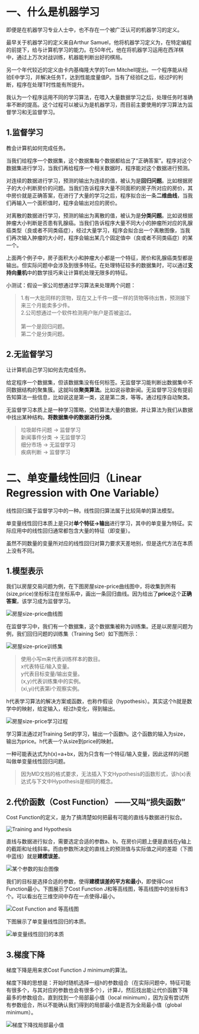 # 一、什么是机器学习
即便是在机器学习专业人士中，也不存在一个被广泛认可的机器学习的定义。

最早关于机器学习的定义来自Arthur Samuel，他将机器学习定义为，在特定编程的前提下，给与计算机学习的能力。在50年代，他在将机器学习运用在西洋棋中，通过上万次对战训练，机器能判断出好的棋局。

另一个年代较近的定义由卡内基梅隆大学的Tom Mitchell提出。一个程序能从经验E中学习，并解决任务T，达到性能度量值P。当有了经验E之后，经过P的判断，程序在处理T时性能有所提升。

我认为一个程序运用不同的学习算法，在喂入大量数据学习之后，处理任务时准确率不断的提高。这个过程可以被认为是机器学习，而目前主要使用的学习算法为监督学习和无监督学习。

## 1.监督学习
教会计算机如何完成任务。

当我们给程序一个数据集，这个数据集每个数据都给出了“正确答案”。程序对这个数据集进行学习，当我们再给程序一个相关数据时，程序能对这个数据进行预测。

对连续的数据进行学习，预测的输出为连续的值，被认为是**回归问题**。比如根据房子的大小判断房价的问题。当我们告诉程序大量不同面积的房子所对应的房价，其中房价就是正确答案，在进行了大量的学习之后，程序拟合出一条**二维曲线**，当我们再输入一个面积值时，程序会输出对应的房价。

对离散的数据进行学习，预测的输出为离散的值，被认为是**分类问题**。比如说根据肿瘤大小判断是否患有乳腺癌。当我们告诉程序大量不同大小的肿瘤所对应的乳腺癌类型（良或者不同类癌症），经过大量学习，程序会拟合出一个离散图像，当我们再次输入肿瘤的大小时，程序会输出某几个固定值中（良或者不同类癌症）的某一个。

上面两个例子中，房子面积大小和肿瘤大小都是一个特征，房价和乳腺癌类型都是输出。但实际问题中会涉及到很多特征。在处理特征较多的数据集时，可以通过**支持向量机**中的数学技巧来让计算机处理无限多的特征。

小测试：假设一家公司想通过学习算法来处理两个问题：
> 1.有一大批同样的货物，现在又上千件一摸一样的货物等待出售，预测接下来三个月能卖多少件。<br>
> 2.公司想通过一个软件检测用户账户是否被盗过。<br>
> <br>
> 第一个是回归问题。<br>
> 第二个是分类问题。<br>

## 2.无监督学习
让计算机自己学习如何去完成任务。

给定程序一个数据集，但该数据集没有任何标签。无监督学习能判断出数据集中不同数据结构的聚集簇。这就叫做**聚类算法**。比如说谷歌新闻。无监督学习没有提前告知算法一些信息，比如说这是第一类，这是第二类，等等。通过程序自动聚类。

无监督学习本质上是一种学习策略，交给算法大量的数据，并让算法为我们从数据中找出某种结构。**将数据集中的数据进行分类**。

> 垃圾邮件问题 -> 监督学习<br>
> 新闻事件分类 -> 无监督学习<br>
> 细分市场     -> 无监督学习<br>
> 疾病判断     -> 监督学习<br>

# 二、单变量线性回归（Linear Regression with One Variable）
线性回归属于监督学习中的一种。线性回归算法属于比较简单的算法模型。

单变量线性回归本质上是只对**单个特征->输出**进行学习，其中的单变量为特征。实际应用中的线性回归通常都包含大量的特征（即变量）。

虽然不同数量的变量所对应的线性回归对算力要求天差地别，但是迭代方法在本质上没有不同。

## 1.模型表示
我们以房屋交易问题为例，在下图房屋size-price曲线图中，将收集到所有(size,price)坐标标注在坐标系中，画出一条回归曲线。因为给出了**price**这个**正确答案**，该学习成为监督学习。

![房屋size-price曲线图](https://github.com/yiyading/NLP-and-ML/blob/master/img/%E6%88%BF%E5%B1%8Bsize-price%E6%9B%B2%E7%BA%BF%E5%9B%BE.jpg)<br>

在监督学习中，我们有一个数据集，这个数据集被称为训练集。还是以房屋问题为例，我们回归问题的训练集（Training Set）如下图所示：

![房屋size-price训练集](https://github.com/yiyading/NLP-and-ML/blob/master/img/%E6%88%BF%E5%B1%8Bsize-price%E8%AE%AD%E7%BB%83%E9%9B%86.jpg)
> 使用小写m来代表训练样本的数目。<br>
> x代表特征/输入变量。<br>
> y代表目标变量/输出变量。<br>
> (x,y)代表训练集中的实例。<br>
> (xi,yi)代表第i个观察实例。<br>

h代表学习算法的解决方案或函数，也称作假设（hypothesis）。其实这个h就是数学中的映射，给定输入，经过h变化，得到输出。

![房屋size-price学习过程](https://github.com/yiyading/NLP-and-ML/blob/master/img/%E6%88%BF%E5%B1%8Bsize-price%E5%AD%A6%E4%B9%A0%E8%BF%87%E7%A8%8B.jpg)

学习算法通过对Training Set的学习，输出一个函数h。这个函数的输入为size，输出为price。h代表一个从size到price的映射。

一种可能表达式为h(x)=a+bx，因为只含有一个特征/输入变量，因此这样的问题叫做单变量线性回归问题。
> 因为MD文档的格式要求，无法插入下文Hypothesis的函数形式，该h(x)表达式与下文中Hypothesis是相同的概念。

## 2.代价函数（Cost Function） ——又叫“损失函数”
Cost Function的定义，是为了搞清楚如何把最有可能的直线与数据进行拟合。

![Training and Hypothesis](https://github.com/yiyading/NLP-and-ML/blob/master/img/Training-Set%20and%20Hypothesis.jpg)

直线与数据进行拟合，需要选定合适的参数a、b。在房价问题上便是直线在y轴上的截距和址线斜率。而由参数所决定的直线上的预测值与实际值之间的差距（下图中蓝线）就是**建模误差**。

![某个参数的拟合图像](https://github.com/yiyading/NLP-and-ML/blob/master/img/Training-Set%20and%20Hypothesis.jpg)

我们的目标是选择合适的参数，使得**建模误差的平方和最小**，即使得Cost Function最小。下图展示了Cost Function J和等高线图，等高线图中的坐标有3个。可以看出在三维空间中存在一点使得J最小。

![Cost Function and 等高线图](https://github.com/yiyading/NLP-and-ML/blob/master/img/%E6%8D%9F%E5%A4%B1%E5%87%BD%E6%95%B0%E4%B8%8E%E7%AD%89%E9%AB%98%E7%BA%BF%E5%9B%BE.png)

下图展示了单变量线性回归的本质。

![单变量线性回归的本质](https://github.com/yiyading/NLP-and-ML/blob/master/img/%E5%8D%95%E5%8F%98%E9%87%8F%E7%BA%BF%E6%80%A7%E5%9B%9E%E5%BD%92%E6%9C%AC%E8%B4%A8.jpg)

## 3.梯度下降
梯度下降是用来求Cost Function J minimum的算法。

梯度下降的思想是：开始时随机选择一组h的参数组合（在实际问题中，特征可能有很多个，与其对应的参数也会有很多个），计算J，然后找出能让代价函数下降最多的参数组合。直到找到一个局部最小值（local minimum），因为没有尝试所有参数组合，所以不能确认我们得到的局部最小值是否为全局最小值（global minimum）。

![梯度下降找局部最小值](https://github.com/yiyading/NLP-and-ML/blob/master/img/%E6%A2%AF%E5%BA%A6%E4%B8%8B%E9%99%8D%E6%8B%9B%E5%B1%80%E9%83%A8%E6%9C%80%E5%B0%8F%E5%80%BC.jpg)
